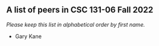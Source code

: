 A list of peers in CSC 131-06 Fall 2022
--------------------------------------------------

*Please keep this list in alphabetical order by first name.*
* Gary Kane

